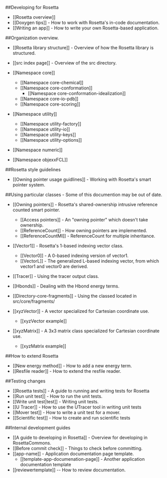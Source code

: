 ##Developing for Rosetta

- [[Rosetta overview]]
- [[Doxygen tips]] - How to work with Rosetta's in-code documentation.
- [[Writing an app]] - How to write your own Rosetta-based application.

##Organization overview.
- [[Rosetta library structure]] - Overview of how the Rosetta library is structured.
- [[src index page]] - Overview of the src directory.

- [[Namespace core]]
    * [[Namespace core-chemical]]
    * [[Namespace core-conformation]]
        * [[Namespace core-conformation-idealization]]
    * [[Namespace core-io-pdb]]
    * [[Namespace core-scoring]]
- [[Namespace utility]]
    * [[Namespace utility-factory]]
    * [[Namespace utility-io]]
    * [[Namespace utility-keys]]
    * [[Namespace utility-options]]
- [[Namespace numeric]]
- [[Namespace objexxFCL]]

##Rosetta style guidelines

- [[Owning pointer usage guidlines]] - Working with Rosetta's smart pointer system.

##Using particular classes - Some of this documention may be out of date.

- [[Owning pointers]] - Rosetta's shared-ownership intrusive reference counted smart pointer.
    * [[Access pointers]] - An "owning pointer" which doesn't take ownership.
    * [[ReferenceCount]] - How owning pointers are implemented.
    * [[ReferenceCountMI]] - ReferenceCount for multiple inheritance.
- [[Vector1]] - Rosetta's 1-based indexing vector class.
    * [[Vector0]] - A 0-based indexing version of vector1.
    * [[VectorL]] - The generalized L-based indexing vector, from which vector1 and vector0 are derived.
- [[Tracer]] - Using the tracer output class.

- [[Hbonds]] - Dealing with the Hbond energy terms.
- [[Directory-core-fragments]] - Using the classed located in src/core/fragments/

- [[xyzVector]] - A vector specialized for Cartesian coordinate use.
    * [[xyzVector example]]
- [[xyzMatrix]] - A 3x3 matrix class specialized for Cartesian coordinate use.
    * [[xyzMatrix example]]

##How to extend Rosetta

- [[New energy method]] - How to add a new energy term.
- [[Resfile reader]] - How to extend the resfile reader.

##Testing changes

- [[Rosetta tests]] - A guide to running and writing tests for Rosetta
- [[Run unit test]] - How to run the unit tests.
- [[Write unit test|test]] - Writing unit tests.
- [[U Tracer]] - How to use the UTracer tool in writing unit tests
- [[Mover test]] - How to write a unit test for a mover.  
- [[Scientific test]] - How to create and run scientific tests

##Internal development guides

- [[A guide to developing in Rosetta]] - Overview for developing in RosettaCommons.  
- [[Before commit check]] - Things to check before committing.  
- [[app-name]] - Application documentation page template.
    * [[template-app-documenation-page]] - Another application documentation template
- [[reviewertemplate]] -- How to review documentation.  



